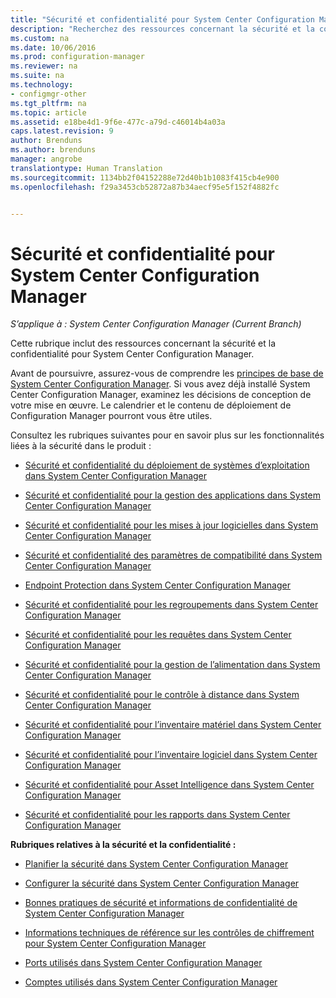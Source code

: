 ```yaml
---
title: "Sécurité et confidentialité pour System Center Configuration Manager"
description: "Recherchez des ressources concernant la sécurité et la confidentialité pour System Center Configuration Manager."
ms.custom: na
ms.date: 10/06/2016
ms.prod: configuration-manager
ms.reviewer: na
ms.suite: na
ms.technology:
- configmgr-other
ms.tgt_pltfrm: na
ms.topic: article
ms.assetid: e18be4d1-9f6e-477c-a79d-c46014b4a03a
caps.latest.revision: 9
author: Brenduns
ms.author: brenduns
manager: angrobe
translationtype: Human Translation
ms.sourcegitcommit: 1134bb2f04152288e72d40b1b1083f415cb4e900
ms.openlocfilehash: f29a3453cb52872a87b34aecf95e5f152f4882fc


---
```

# <a name="security-and-privacy-for-system-center-configuration-manager"></a>Sécurité et confidentialité pour System Center Configuration Manager

*S’applique à : System Center Configuration Manager (Current Branch)*

Cette rubrique inclut des ressources concernant la sécurité et la confidentialité pour System Center Configuration Manager.  

 Avant de poursuivre, assurez-vous de comprendre les [principes de base de System Center Configuration Manager](../../../core/understand/fundamentals.md). Si vous avez déjà installé System Center Configuration Manager, examinez les décisions de conception de votre mise en œuvre. Le calendrier et le contenu de déploiement de Configuration Manager pourront vous être utiles.  

 Consultez les rubriques suivantes pour en savoir plus sur les fonctionnalités liées à la sécurité dans le produit :  

-   [Sécurité et confidentialité du déploiement de systèmes d’exploitation dans System Center Configuration Manager](../../../osd/plan-design/security-and-privacy-for-operating-system-deployment.md)  

-   [Sécurité et confidentialité pour la gestion des applications dans System Center Configuration Manager](../../../apps/plan-design/security-and-privacy-for-application-management.md)  

-   [Sécurité et confidentialité pour les mises à jour logicielles dans System Center Configuration Manager](../../../sum/plan-design/security-and-privacy-for-software-updates.md)  

-   [Sécurité et confidentialité des paramètres de compatibilité dans System Center Configuration Manager](../../../compliance/plan-design/security-and-privacy-for-compliance-settings.md)  

-   [Endpoint Protection dans System Center Configuration Manager](../../../protect/deploy-use/endpoint-protection.md)  

-   [Sécurité et confidentialité pour les regroupements dans System Center Configuration Manager](../../../core/clients/manage/collections/security-and-privacy-for-collections.md)  

-   [Sécurité et confidentialité pour les requêtes dans System Center Configuration Manager](../../../core/servers/manage/security-and-privacy-for-queries.md)  

-   [Sécurité et confidentialité pour la gestion de l’alimentation dans System Center Configuration Manager](../../../core/clients/manage/power/security-and-privacy-for-power-management.md)  

-   [Sécurité et confidentialité pour le contrôle à distance dans System Center Configuration Manager](../../../core/clients/manage/remote-control/security-and-privacy-for-remote-control.md)  

-   [Sécurité et confidentialité pour l’inventaire matériel dans System Center Configuration Manager](../../../core/clients/manage/inventory/security-and-privacy-for-hardware-inventory.md)  

-   [Sécurité et confidentialité pour l’inventaire logiciel dans System Center Configuration Manager](../../../core/clients/manage/inventory/security-and-privacy-for-software-inventory.md)  

-   [Sécurité et confidentialité pour Asset Intelligence dans System Center Configuration Manager](../../../core/clients/manage/asset-intelligence/security-and-privacy-for-asset-intelligence.md)  

-   [Sécurité et confidentialité pour les rapports dans System Center Configuration Manager](../../../core/servers/manage/security-and-privacy-for-reporting.md)  



 **Rubriques relatives à la sécurité et la confidentialité :**  

-   [Planifier la sécurité dans System Center Configuration Manager](../../../core/plan-design/security/plan-for-security.md)  

-   [Configurer la sécurité dans System Center Configuration Manager](../../../core/plan-design/security/configure-security.md)  


-   [Bonnes pratiques de sécurité et informations de confidentialité de System Center Configuration Manager](../../../core/plan-design/security/security-best-practices-and-privacy-information.md)  

-   [Informations techniques de référence sur les contrôles de chiffrement pour System Center Configuration Manager](../../../protect/deploy-use/cryptographic-controls-technical-reference.md)  

-   [Ports utilisés dans System Center Configuration Manager](../../../core/plan-design/hierarchy/ports.md)  

-   [Comptes utilisés dans System Center Configuration Manager](../../../core/plan-design/hierarchy/accounts.md)  



<!--HONumber=Nov16_HO1-->


